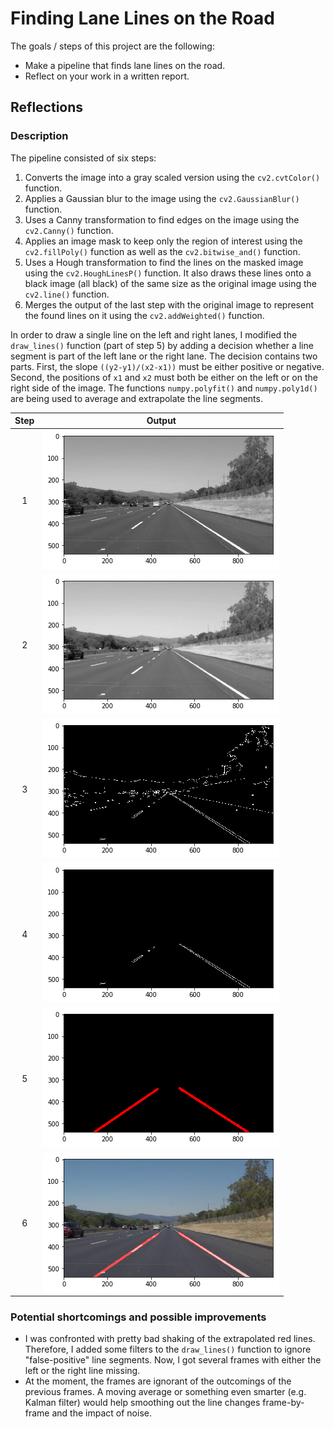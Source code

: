 # **Finding Lane Lines on the Road**

The goals / steps of this project are the following:
* Make a pipeline that finds lane lines on the road.
* Reflect on your work in a written report.

[//]: # (Image References)
[imageAfterStep1]: ./demo/1_gray_scale.png "Step 1"
[imageAfterStep2]: ./demo/2_blurred.png "Step 2"
[imageAfterStep3]: ./demo/3_canny_edge.png "Step 3"
[imageAfterStep4]: ./demo/4_masked.png "Step 4"
[imageAfterStep5]: ./demo/5_hough_lines.png "Step 5"
[imageAfterStep6]: ./demo/6_merged.png "Step 6"

## **Reflections**

### **Description**

The pipeline consisted of six steps:
1. Converts the image into a gray scaled version using the ```cv2.cvtColor()``` function.
2. Applies a Gaussian blur to the image using the ```cv2.GaussianBlur()``` function.
3. Uses a Canny transformation to find edges on the image using the ```cv2.Canny()``` function.
4. Applies an image mask to keep only the region of interest using the ```cv2.fillPoly()``` function as well as the ```cv2.bitwise_and()``` function.
5. Uses a Hough transformation to find the lines on the masked image using the ```cv2.HoughLinesP()``` function. It also draws these lines onto a black image (all black) of the same size as the original image using the ```cv2.line()``` function.
6. Merges the output of the last step with the original image to represent the found lines on it using the ```cv2.addWeighted()``` function.

In order to draw a single line on the left and right lanes, I modified the ```draw_lines()``` function (part of step 5) by adding a decision whether a line segment is part of the left lane or the right lane. The decision contains two parts. First, the slope ```((y2-y1)/(x2-x1))``` must be either positive or negative. Second, the positions of ```x1``` and ```x2``` must both be either on the left or on the right side of the image. The functions ```numpy.polyfit()``` and ```numpy.poly1d()``` are being used to average and extrapolate the line segments.

| Step | Output                       |
|:----:|:----------------------------:|
| 1    | ![alt text][imageAfterStep1] |
| 2    | ![alt text][imageAfterStep2] |
| 3    | ![alt text][imageAfterStep3] |
| 4    | ![alt text][imageAfterStep4] |
| 5    | ![alt text][imageAfterStep5] |
| 6    | ![alt text][imageAfterStep6] |

### **Potential shortcomings and possible improvements**

* I was confronted with pretty bad shaking of the extrapolated red lines. Therefore, I added some filters to the ```draw_lines()``` function to ignore "false-positive" line segments. Now, I got several frames with either the left or the right line missing.
* At the moment, the frames are ignorant of the outcomings of the previous frames. A moving average or something even smarter (e.g. Kalman filter) would help smoothing out the line changes frame-by-frame and the impact of noise.
